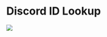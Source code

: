 # Discord ID Lookup
<img src="https://media.discordapp.net/attachments/1202825879361822741/1213581092708155392/screen.png?ex=65f5fe77&is=65e38977&hm=cf02a0670bf92a5a01af5ca90cf63d3897799e012604b5f708854c29b1212126&=&format=webp&quality=lossless&width=1245&height=676">
